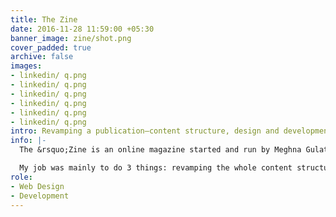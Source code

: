 ```yaml
---
title: The Zine
date: 2016-11-28 11:59:00 +05:30
banner_image: zine/shot.png
cover_padded: true
archive: false
images:
- linkedin/ q.png
- linkedin/ q.png
- linkedin/ q.png
- linkedin/ q.png
- linkedin/ q.png
- linkedin/ q.png
intro: Revamping a publication—content structure, design and development.
info: |-
  The &rsquo;Zine is an online magazine started and run by Meghna Gulati, that seeks to provide a platform for the stories and thoughts of the Indian youth. I was responsible with designing and developing the initial version of the site, back in 2013. Two years after the initial launch, I was contacted again for a redesign.

  My job was mainly to do 3 things: revamping the whole content structure of the magazine, crafting a new visual aesthetic, and coding the whole site with a CMS-backed infrastructure. So yeah, I was pretty much turning the whole magazine over on its head.
role:
- Web Design
- Development
---
```

<figure class="full padded">
  <img src="{{ site.baseurl }}/assets/img/work/zine/shot.png" alt="">
</figure>

<figure>
  <img src="{{ site.baseurl }}/assets/img/work/zine/3board.png" alt="">
</figure>

<figure>
  <img src="{{ site.baseurl }}/assets/img/work/zine/4board.png" alt="">
</figure>

<figure>
  <img src="{{ site.baseurl }}/assets/img/work/zine/project/18.png" alt="">
  
</figure>

<figure>
  <img src="{{ site.baseurl }}/assets/img/work/zine/shot2.png" alt="">  
</figure>
